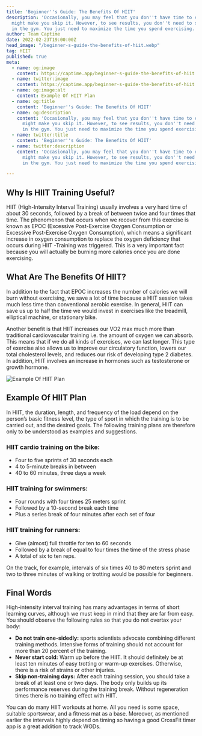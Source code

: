 ```yaml
---
title: 'Beginner''s Guide: The Benefits Of HIIT'
description: 'Occasionally, you may feel that you don''t have time to exercise, which
  might make you skip it. However, to see results, you don''t need to spend hours
  in the gym. You just need to maximize the time you spend exercising. '
author: Team Captime
date: 2022-02-23T19:00:00Z
head_image: "/beginner-s-guide-the-benefits-of-hiit.webp"
tag: HIIT
published: true
meta:
  - name: og:image
    content: https://captime.app/beginner-s-guide-the-benefits-of-hiit.webp
  - name: twitter:image
    content: https://captime.app/beginner-s-guide-the-benefits-of-hiit.webp
  - name: og:image:alt
    content: Example Of HIIT Plan
  - name: og:title
    content: 'Beginner''s Guide: The Benefits Of HIIT'
  - name: og:description
    content: 'Occasionally, you may feel that you don''t have time to exercise, which
      might make you skip it. However, to see results, you don''t need to spend hours
      in the gym. You just need to maximize the time you spend exercising.'
  - name: twitter:title
    content: 'Beginner''s Guide: The Benefits Of HIIT'
  - name: twitter:description
    content: 'Occasionally, you may feel that you don''t have time to exercise, which
      might make you skip it. However, to see results, you don''t need to spend hours
      in the gym. You just need to maximize the time you spend exercising.'

---
```


## Why Is HIIT Training Useful?

HIIT (High-Intensity Interval Training) usually involves a very hard time of about 30 seconds, followed by a break of between twice and four times that time. The phenomenon that occurs when we recover from this exercise is known as EPOC (Excessive Post-Exercise Oxygen Consumption or Excessive Post-Exercise Oxygen Consumption), which means a significant increase in oxygen consumption to replace the oxygen deficiency that occurs during HIIT -Training was triggered. This is a very important fact because you will actually be burning more calories once you are done exercising.

## What Are The Benefits Of HIIT?

In addition to the fact that EPOC increases the number of calories we will burn without exercising, we save a lot of time because a HIIT session takes much less time than conventional aerobic exercise. In general, HIIT can save us up to half the time we would invest in exercises like the treadmill, elliptical machine, or stationary bike.

Another benefit is that HIIT increases our VO2 max much more than traditional cardiovascular training i.e. the amount of oxygen we can absorb. This means that if we do all kinds of exercises, we can last longer. This type of exercise also allows us to improve our circulatory function, lowers our total cholesterol levels, and reduces our risk of developing type 2 diabetes. In addition, HIIT involves an increase in hormones such as testosterone or growth hormone.

![Example Of HIIT Plan](/example-of-hiit-plan.webp)

## Example Of HIIT Plan

In HIIT, the duration, length, and frequency of the load depend on the person’s basic fitness level, the type of sport in which the training is to be carried out, and the desired goals. The following training plans are therefore only to be understood as examples and suggestions.

### HIIT cardio training on the bike:

* Four to five sprints of 30 seconds each
* 4 to 5-minute breaks in between
* 40 to 60 minutes, three days a week

### HIIT training for swimmers:

* Four rounds with four times 25 meters sprint
* Followed by a 10-second break each time
* Plus a series break of four minutes after each set of four

### HIIT training for runners:

* Give (almost) full throttle for ten to 60 seconds
* Followed by a break of equal to four times the time of the stress phase
* A total of six to ten reps.

On the track, for example, intervals of six times 40 to 80 meters sprint and two to three minutes of walking or trotting would be possible for beginners.

## Final Words

High-intensity interval training has many advantages in terms of short learning curves, although we must keep in mind that they are far from easy. You should observe the following rules so that you do not overtax your body:

* **Do not train one-sidedly:** sports scientists advocate combining different training methods. Intensive forms of training should not account for more than 20 percent of the training.
* **Never start cold:** Warm up before the HIIT. It should definitely be at least ten minutes of easy trotting or warm-up exercises. Otherwise, there is a risk of strains or other injuries.
* **Skip non-training days:** After each training session, you should take a break of at least one or two days. The body only builds up its performance reserves during the training break. Without regeneration times there is no training effect with HIIT.

You can do many HIIT workouts at home. All you need is some space, suitable sportswear, and a fitness mat as a base. Moreover, as mentioned earlier the intervals highly depend on timing so having a good CrossFit timer app is a great addition to track WODs.
